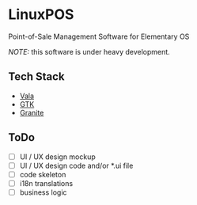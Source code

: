 # LinuxPOS
Point-of-Sale Management Software for Elementary OS

_NOTE:_ this software is under heavy development.

## Tech Stack
- [Vala](https://valadoc.org/)
- [GTK](https://valadoc.org/gtk+-3.0/Gtk.html)
- [Granite](https://github.com/elementary/granite)

## ToDo

- [ ] UI / UX design mockup
- [ ] UI / UX design code and/or \*.ui file
- [ ] code skeleton
- [ ] i18n translations
- [ ] business logic
